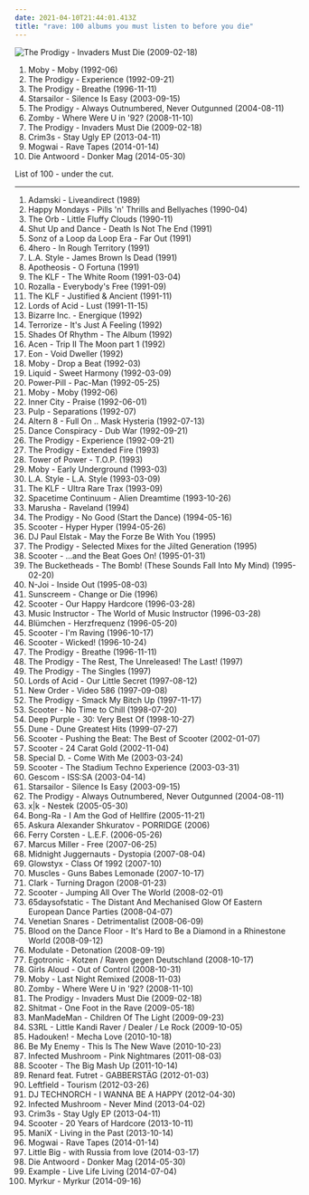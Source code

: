 ```yaml
---
date: 2021-04-10T21:44:01.413Z
title: "rave: 100 albums you must listen to before you die"
---
```

![The Prodigy - Invaders Must Die (2009-02-18)](https://img.discogs.com/-hsZ8hXisE0OxDlr48pcZdL_K0g=/fit-in/600x503/filters:strip_icc():format(jpeg):mode_rgb():quality(90)/discogs-images/R-1664210-1494147337-2287.jpeg.jpg "The Prodigy - Invaders Must Die (2009-02-18)")
<ol class="albums">
<li data-cover="http://coverartarchive.org/release/3f315e99-933f-4891-abb9-0b33757a3e08/28961245825-500.jpg" data-tags="techno" role="button">Moby - Moby (1992-06)</li>
<li data-cover="https://img.discogs.com/bSMt1idCUjPnH0eq3gle4B5GpHQ=/fit-in/592x600/filters:strip_icc():format(jpeg):mode_rgb():quality(90)/discogs-images/R-76156-1231368734.jpeg.jpg" data-tags="electronic, breakbeat, rave, techno" role="button">The Prodigy - Experience (1992-09-21)</li>
<li data-cover="https://img.discogs.com/6jHiwdFvTCGsesqfZbdYJMmJDJQ=/fit-in/600x465/filters:strip_icc():format(jpeg):mode_rgb():quality(90)/discogs-images/R-6011965-1408793301-7678.jpeg.jpg" data-tags="big beat, techno, breakbeat" role="button">The Prodigy - Breathe (1996-11-11)</li>
<li data-cover="https://img.discogs.com/jrWVzobDRoF5M8iFRO0_ha-z8PQ=/fit-in/600x592/filters:strip_icc():format(jpeg):mode_rgb():quality(90)/discogs-images/R-434193-1482085620-7376.jpeg.jpg" data-tags="britpop, indie rock" role="button">Starsailor - Silence Is Easy (2003-09-15)</li>
<li data-cover="http://coverartarchive.org/release/00bc3621-2184-354a-9d9c-cae28337d59b/3508428448-500.jpg" data-tags="electronic, breakbeat" role="button">The Prodigy - Always Outnumbered, Never Outgunned (2004-08-11)</li>
<li data-cover="http://coverartarchive.org/release/87adb95f-bfcc-49f5-b7a0-c73ff9512589/26666196769-500.jpg" data-tags="breakbeat, rave, jungle" role="button">Zomby - Where Were U in '92? (2008-11-10)</li>
<li data-cover="https://img.discogs.com/-hsZ8hXisE0OxDlr48pcZdL_K0g=/fit-in/600x503/filters:strip_icc():format(jpeg):mode_rgb():quality(90)/discogs-images/R-1664210-1494147337-2287.jpeg.jpg" data-tags="electronic, breakbeat" role="button">The Prodigy - Invaders Must Die (2009-02-18)</li>
<li data-cover="http://coverartarchive.org/release/07290fdc-2274-4c01-a4cf-819a96b7b853/4965823690-500.jpg" data-tags="experimental, witch house" role="button">Crim3s - Stay Ugly EP (2013-04-11)</li>
<li data-cover="http://coverartarchive.org/release/eac0fab9-d4d3-452a-a90e-12648c291187/8379301227-500.jpg" data-tags="post-rock" role="button">Mogwai - Rave Tapes (2014-01-14)</li>
<li data-cover="http://coverartarchive.org/release/a432f2d1-52cf-440b-bb69-74badf6befaa/25692677906-500.jpg" data-tags="hip-hop, electronic, hip hop" role="button">Die Antwoord - Donker Mag (2014-05-30)</li>
</ol>
List of 100 - under the cut.
<!-- more -->

_________________

<ol class="albums">
<li data-cover="https://img.discogs.com/zh0TYVjhRsr_6pU2DqJGoNrsa3k=/fit-in/600x593/filters:strip_icc():format(jpeg):mode_rgb():quality(90)/discogs-images/R-360782-1254151929.jpeg.jpg" data-tags="rave" role="button">
Adamski - Liveandirect (1989)
</li>
<li data-cover="https://img.discogs.com/fsEy_chvah6yumoTgA_Mifez80I=/fit-in/380x600/filters:strip_icc():format(jpeg):mode_rgb():quality(90)/discogs-images/R-1534556-1365669376-2312.jpeg.jpg" data-tags="madchester" role="button">
Happy Mondays - Pills 'n' Thrills and Bellyaches (1990-04)
</li>
<li data-cover="https://img.discogs.com/LLccauUqd7B0RXOdRpgQEIg64QQ=/fit-in/509x511/filters:strip_icc():format(jpeg):mode_rgb():quality(90)/discogs-images/R-307968-1286002001.jpeg.jpg" data-tags="electronic" role="button">
The Orb - Little Fluffy Clouds (1990-11)
</li>
<li data-cover="http://coverartarchive.org/release/491b4a12-f724-47b3-af2f-714770c9baba/6392817144-500.jpg" data-tags="electronic, old skool, rave, old school hardcore, breakbeat hardcore, electronic breakbeat, dmtr likes this album, generation ecstasy, suad" role="button">
Shut Up and Dance - Death Is Not The End (1991)
</li>
<li data-cover="https://img.discogs.com/RTxOfY5atC3oGE32J_5amW1qYMQ=/fit-in/600x600/filters:strip_icc():format(jpeg):mode_rgb():quality(90)/discogs-images/R-93951-1509143457-2881.jpeg.jpg" data-tags="rave, old school hardcore, anthem, breakbeat hardcore, suburban base, electronic breakbeat" role="button">
Sonz of a Loop da Loop Era - Far Out (1991)
</li>
<li data-cover="http://coverartarchive.org/release/c831f6e0-c9c8-49cc-a9f7-43d16cd1871c/21369694851-500.jpg" data-tags="nu jazz, acid jazz, drum and bass, broken beat, breakbeat, rave" role="button">
4hero - In Rough Territory (1991)
</li>
<li data-cover="https://img.discogs.com/rMDGMwtGbZfJAYKzaC9FphtMo_8=/fit-in/600x524/filters:strip_icc():format(jpeg):mode_rgb():quality(90)/discogs-images/R-67407-1457139521-4924.jpeg.jpg" data-tags="rave" role="button">
L.A. Style - James Brown Is Dead (1991)
</li>
<li data-cover="https://img.discogs.com/BA33Ix3X95qB9UuV06pA31LwkHY=/fit-in/600x600/filters:strip_icc():format(jpeg):mode_rgb():quality(90)/discogs-images/R-43142-1520505762-1987.jpeg.jpg" data-tags="techno, rave, hard house" role="button">
Apotheosis - O Fortuna (1991)
</li>
<li data-cover="http://coverartarchive.org/release/0e8859de-589e-4b33-bec4-0538cfad7d7f/15189078516-500.jpg" data-tags="electronic" role="button">
The KLF - The White Room (1991-03-04)
</li>
<li data-cover="http://coverartarchive.org/release/c1938507-11d0-46ff-8aa6-8c5d7568ec73/9699337506-500.jpg" data-tags="dance, house" role="button">
Rozalla - Everybody's Free (1991-09)
</li>
<li data-cover="https://img.discogs.com/bQuGwn2f-FgLIaKsuBQtMlo2a2U=/fit-in/600x609/filters:strip_icc():format(jpeg):mode_rgb():quality(90)/discogs-images/R-96705-1585756041-1392.jpeg.jpg" data-tags="electronic" role="button">
The KLF - Justified & Ancient (1991-11)
</li>
<li data-cover="https://img.discogs.com/ZbkGEWqBwJPe7Mo9h60DTpUeuoc=/fit-in/599x590/filters:strip_icc():format(jpeg):mode_rgb():quality(90)/discogs-images/R-83372-1168899139.jpeg.jpg" data-tags="industrial, new beat, acid house" role="button">
Lords of Acid - Lust (1991-11-15)
</li>
<li data-cover="https://img.discogs.com/ZILzNkjYqueP8yR-XKCEiuvYzrQ=/fit-in/502x499/filters:strip_icc():format(jpeg):mode_rgb():quality(90)/discogs-images/R-450378-1370840817-3100.jpeg.jpg" data-tags="classic, female vocalists, dance, house, 90s, breaks, breakbeat, rave, male vocalists, vocal house, acid house, oldskool haardcore, great groove, where are my headphones, where is my bong, weightlifting music, beats for days, music to play on mdma, has me dancing even now" role="button">
Bizarre Inc. - Energique (1992)
</li>
<li data-cover="https://img.discogs.com/rhS9taXjRBApv5JBfgGxcM1c3xk=/fit-in/600x600/filters:strip_icc():format(jpeg):mode_rgb():quality(90)/discogs-images/R-30742-1615604428-5700.jpeg.jpg" data-tags="oldskool, rave" role="button">
Terrorize - It's Just A Feeling (1992)
</li>
<li data-cover="https://img.discogs.com/y6tc77rNEr-GfHaYslUu-SauoRI=/fit-in/597x600/filters:strip_icc():format(jpeg):mode_rgb():quality(90)/discogs-images/R-1354429-1212248523.jpeg.jpg" data-tags="early 90s rave" role="button">
Shades Of Rhythm - The Album (1992)
</li>
<li data-cover="http://coverartarchive.org/release/001bf21f-f12e-4d09-8ca4-e05cfc06367e/25906852300-500.jpg" data-tags="electronic, dance, 90s, old skool, breakbeat, rave, trip, old school hardcore" role="button">
Acen - Trip II The Moon part 1 (1992)
</li>
<li data-cover="http://coverartarchive.org/release/ce869b96-7deb-45cf-98ed-ecc709cbabb9/23989337507-500.jpg" data-tags="electronica, dance, techno" role="button">
Eon - Void Dweller (1992)
</li>
<li data-cover="https://img.discogs.com/mUDwoH1wXRlzLTKh404Q2LXsdeY=/fit-in/600x554/filters:strip_icc():format(jpeg):mode_rgb():quality(90)/discogs-images/R-2879535-1305382875.jpeg.jpg" data-tags="electronica, rave" role="button">
Moby - Drop a Beat (1992-03)
</li>
<li data-cover="https://img.discogs.com/6TP3gtV2gI0ouF_I7Nn1s5UQRWA=/fit-in/600x598/filters:strip_icc():format(jpeg):mode_rgb():quality(90)/discogs-images/R-95988-1389150472-1382.jpeg.jpg" data-tags="breakbeat" role="button">
Liquid - Sweet Harmony (1992-03-09)
</li>
<li data-cover="http://coverartarchive.org/release/330c582c-c982-48c5-bbe5-8ac2ff77e6d7/2575771397-500.jpg" data-tags="electronic, breakbeat, aphex twin" role="button">
Power-Pill - Pac-Man (1992-05-25)
</li>
<li data-cover="http://coverartarchive.org/release/3f315e99-933f-4891-abb9-0b33757a3e08/28961245825-500.jpg" data-tags="techno" role="button">
Moby - Moby (1992-06)
</li>
<li data-cover="http://coverartarchive.org/release/db57e4ad-11bb-4578-8d32-1e53c53b18bd/28713799399-500.jpg" data-tags="house, detroit techno" role="button">
Inner City - Praise (1992-06-01)
</li>
<li data-cover="http://coverartarchive.org/release/ed8e6ae6-baf0-4e48-8f36-b927fd76064d/4395964292-500.jpg" data-tags="90s" role="button">
Pulp - Separations (1992-07)
</li>
<li data-cover="https://img.discogs.com/uJMm2ylyGLKjh05gbs64erivqeM=/fit-in/600x595/filters:strip_icc():format(jpeg):mode_rgb():quality(90)/discogs-images/R-22782-1373876918-2734.jpeg.jpg" data-tags="old skool, rave" role="button">
Altern 8 - Full On .. Mask Hysteria (1992-07-13)
</li>
<li data-cover="https://img.discogs.com/mRYcMQA5th3oEWXSwoOPZ6dKZGA=/fit-in/600x590/filters:strip_icc():format(jpeg):mode_rgb():quality(90)/discogs-images/R-34773-1503438535-8621.jpeg.jpg" data-tags="jungle, old skool, rave, old school hardcore, breakbeat hardcore, electronic breakbeat" role="button">
Dance Conspiracy - Dub War (1992-09-21)
</li>
<li data-cover="https://img.discogs.com/bSMt1idCUjPnH0eq3gle4B5GpHQ=/fit-in/592x600/filters:strip_icc():format(jpeg):mode_rgb():quality(90)/discogs-images/R-76156-1231368734.jpeg.jpg" data-tags="electronic, breakbeat, rave, techno" role="button">
The Prodigy - Experience (1992-09-21)
</li>
<li data-cover="https://img.discogs.com/xOlJ6pDA-fMj2p9ZFASCeIgwtl8=/fit-in/600x600/filters:strip_icc():format(jpeg):mode_rgb():quality(90)/discogs-images/R-956067-1560705575-4461.jpeg.jpg" data-tags="electronic, electronica, dance, club, old skool, rave, old school hardcore, breakbeat hardcore, hel phire, classe, electronic breakbeat, prodigy ext fire remix, the prodigy 2010" role="button">
The Prodigy - Extended Fire (1993)
</li>
<li data-cover="http://coverartarchive.org/release/baabb4d7-6005-4cb8-af6a-39a43e095e36/15248566750-500.jpg" data-tags="funk, soul" role="button">
Tower of Power - T.O.P. (1993)
</li>
<li data-cover="http://coverartarchive.org/release/0f20bc6f-cbad-357b-81ab-32129bf04507/7932082038-500.jpg" data-tags="chillout, electronic, ambient" role="button">
Moby - Early Underground (1993-03)
</li>
<li data-cover="https://img.discogs.com/i6l9YAIp-AunrMU1virX_DpBTV4=/fit-in/600x587/filters:strip_icc():format(jpeg):mode_rgb():quality(90)/discogs-images/R-11217-1272224991.jpeg.jpg" data-tags="techno, rave" role="button">
L.A. Style - L.A. Style (1993-03-09)
</li>
<li data-cover="http://coverartarchive.org/release/fba6e1b0-325c-4384-a22b-4f1cdeffb49a/7919807512-500.jpg" data-tags="british, ambient techno, the klf" role="button">
The KLF - Ultra Rare Trax (1993-09)
</li>
<li data-cover="http://coverartarchive.org/release/34cbc12f-9387-40d7-9650-0c9aa49c9c25/18168305281-500.jpg" data-tags="psychedelic" role="button">
Spacetime Continuum - Alien Dreamtime (1993-10-26)
</li>
<li data-cover="http://coverartarchive.org/release/2f80e830-fe4a-40ff-8e06-250a772a8085/16189309524-500.jpg" data-tags="techno, rave" role="button">
Marusha - Raveland (1994)
</li>
<li data-cover="https://img.discogs.com/r8U2-8-se2CdDRq_Ge4lsHdqCrQ=/fit-in/600x923/filters:strip_icc():format(jpeg):mode_rgb():quality(90)/discogs-images/R-197600-1319556991.jpeg.jpg" data-tags="rave, big beat" role="button">
The Prodigy - No Good (Start the Dance) (1994-05-16)
</li>
<li data-cover="https://img.discogs.com/RG_QeLZXW-DiereUuB5m9Oi74YA=/fit-in/600x525/filters:strip_icc():format(jpeg):mode_rgb():quality(90)/discogs-images/R-7011910-1431896756-6681.jpeg.jpg" data-tags="trance, dance, techno" role="button">
Scooter - Hyper Hyper (1994-05-26)
</li>
<li data-cover="http://coverartarchive.org/release/a6f67b96-5f97-495c-b224-ec93d521f922/28813801569-500.jpg" data-tags="rave, happy hardcore" role="button">
DJ Paul Elstak - May the Forze Be With You (1995)
</li>
<li data-cover="http://coverartarchive.org/release/a1d128bf-e3ff-40c6-a39f-b7738c71cbae/7479362647-500.jpg" data-tags="trance, electronic, dance, techno, breakbeat, rave, big beat, electronic breakbeat" role="button">
The Prodigy - Selected Mixes for the Jilted Generation (1995)
</li>
<li data-cover="http://coverartarchive.org/release/f8a0b1bc-b8e0-45c2-8122-b12d254fc423/3497470060-500.jpg" data-tags="happy hardcore, trance" role="button">
Scooter - ...and the Beat Goes On! (1995-01-31)
</li>
<li data-cover="https://img.discogs.com/9IeBj9PynZLYJmfW_08d696-CY4=/fit-in/600x598/filters:strip_icc():format(jpeg):mode_rgb():quality(90)/discogs-images/R-479407-1170448462.jpeg.jpg" data-tags="house" role="button">
The Bucketheads - The Bomb! (These Sounds Fall Into My Mind) (1995-02-20)
</li>
<li data-cover="http://coverartarchive.org/release/3f1d1f62-8e68-431a-9f7e-870c135e8bc0/28395866050-500.jpg" data-tags="dance, techno, rave" role="button">
N-Joi - Inside Out (1995-08-03)
</li>
<li data-cover="https://img.discogs.com/afSM_0cgJBpgEgH9kwos-XfxS5k=/fit-in/300x300/filters:strip_icc():format(jpeg):mode_rgb():quality(90)/discogs-images/R-204702-1080652852.jpg.jpg" data-tags="electronic, pop, 90s, rave, 90's" role="button">
Sunscreem - Change or Die (1996)
</li>
<li data-cover="http://coverartarchive.org/release/30fd8fa4-c508-4076-86ed-acaa1776aed7/3497527334-500.jpg" data-tags="happy hardcore" role="button">
Scooter - Our Happy Hardcore (1996-03-28)
</li>
<li data-cover="http://coverartarchive.org/release/a9bc7bc2-fad2-4373-b10e-31c20fd28a3b/21890909689-500.jpg" data-tags="techno, eurodance" role="button">
Music Instructor - The World of Music Instructor (1996-03-28)
</li>
<li data-cover="https://img.discogs.com/GXfN-xYlHqh6FYn7AtYBUXLorRQ=/fit-in/600x596/filters:strip_icc():format(jpeg):mode_rgb():quality(90)/discogs-images/R-23696-1539423054-8683.jpeg.jpg" data-tags="happy hardcore, dance" role="button">
Blümchen - Herzfrequenz (1996-05-20)
</li>
<li data-cover="http://coverartarchive.org/release/4aefc2b9-d85a-43ab-a12e-a07debc64203/11446323627-500.jpg" data-tags="trance, dance, techno, remix, rave, loops, pipes" role="button">
Scooter - I'm Raving (1996-10-17)
</li>
<li data-cover="http://coverartarchive.org/release/83e8fff4-8738-4fad-86d2-05b4acb71e34/3497592625-500.jpg" data-tags="techno, rave" role="button">
Scooter - Wicked! (1996-10-24)
</li>
<li data-cover="https://img.discogs.com/6jHiwdFvTCGsesqfZbdYJMmJDJQ=/fit-in/600x465/filters:strip_icc():format(jpeg):mode_rgb():quality(90)/discogs-images/R-6011965-1408793301-7678.jpeg.jpg" data-tags="big beat, techno, breakbeat" role="button">
The Prodigy - Breathe (1996-11-11)
</li>
<li data-cover="http://coverartarchive.org/release/e9370b4e-a80b-4e57-9b04-8bff05ad0cc7/3819848374-500.jpg" data-tags="electronic, dance, old skool, rave, old school hardcore, breakbeat hardcore, electronic breakbeat, fgjhhjjghj" role="button">
The Prodigy - The Rest, The Unreleased! The Last! (1997)
</li>
<li data-cover="https://img.discogs.com/FQ0Cd54-DwNjKHTUEKDlfMxvS68=/fit-in/600x600/filters:strip_icc():format(jpeg):mode_rgb():quality(90)/discogs-images/R-12372523-1533929886-3292.jpeg.jpg" data-tags="electronic, dance, old skool, rave, old school hardcore, breakbeat hardcore, electronic breakbeat" role="button">
The Prodigy - The Singles (1997)
</li>
<li data-cover="http://coverartarchive.org/release/5df4b841-c9e0-40ab-9a2a-b314fee6590b/3982280324-500.jpg" data-tags="electronic, acid house" role="button">
Lords of Acid - Our Little Secret (1997-08-12)
</li>
<li data-cover="http://coverartarchive.org/release/c407cd4b-d657-4086-80d7-792ac2c46c92/10527641425-500.jpg" data-tags="electronic, instrumental, dance, new wave, rave, dance rock, experiemental, proto-synthpop, proto-rave, proto-dance" role="button">
New Order - Video 586 (1997-09-08)
</li>
<li data-cover="http://coverartarchive.org/release/7a3e28a8-04fc-3304-9e3e-877dcb6166b3/3085390601-500.jpg" data-tags="the prodigy, electronica, british, experimental, techno, idm, 90s, b-side, europe, european, radio europe" role="button">
The Prodigy - Smack My Bitch Up (1997-11-17)
</li>
<li data-cover="http://coverartarchive.org/release/44d079fa-5ecc-4a02-b5d5-fd37f98e6f8b/4655099055-500.jpg" data-tags="techno" role="button">
Scooter - No Time to Chill (1998-07-20)
</li>
<li data-cover="https://img.discogs.com/4cLrRtJRN_lbvAoEKln8f-AmfhM=/fit-in/600x600/filters:strip_icc():format(jpeg):mode_rgb():quality(90)/discogs-images/R-13211906-1550027996-1166.jpeg.jpg" data-tags="hard rock, rock, compilation" role="button">
Deep Purple - 30: Very Best Of (1998-10-27)
</li>
<li data-cover="https://img.discogs.com/Jx1KPAssZKBGHGVqMHcUvBsjc7k=/fit-in/503x500/filters:strip_icc():format(jpeg):mode_rgb():quality(90)/discogs-images/R-6814105-1427755845-4122.jpeg.jpg" data-tags="rave, happy hardcore" role="button">
Dune - Dune Greatest Hits (1999-07-27)
</li>
<li data-cover="https://img.discogs.com/UREJ3QopZYieCrzT1eme-4VyFO0=/fit-in/600x608/filters:strip_icc():format(jpeg):mode_rgb():quality(90)/discogs-images/R-1689377-1328442464.jpeg.jpg" data-tags="trance, hardcore, dance, techno, rave, scooter, loops" role="button">
Scooter - Pushing the Beat: The Best of Scooter (2002-01-07)
</li>
<li data-cover="http://coverartarchive.org/release/533a718d-c202-4d82-b3e7-596e4f40bf18/20373139615-500.jpg" data-tags="techno, scooter" role="button">
Scooter - 24 Carat Gold (2002-11-04)
</li>
<li data-cover="http://coverartarchive.org/release/d8d5a08a-032b-493a-9812-3e3143a41373/24758111735-500.jpg" data-tags="dance, trance, electronic" role="button">
Special D. - Come With Me (2003-03-24)
</li>
<li data-cover="https://img.discogs.com/dYA8iHe_Huc5awOwYkgCtQ5aN1g=/fit-in/600x593/filters:strip_icc():format(jpeg):mode_rgb():quality(90)/discogs-images/R-136949-1515841853-9853.jpeg.jpg" data-tags="techno" role="button">
Scooter - The Stadium Techno Experience (2003-03-31)
</li>
<li data-cover="http://coverartarchive.org/release/3763ff11-de2c-4795-97a9-651dbf3f343c/27342355537-500.jpg" data-tags="idm, glitch" role="button">
Gescom - ISS:SA (2003-04-14)
</li>
<li data-cover="https://img.discogs.com/jrWVzobDRoF5M8iFRO0_ha-z8PQ=/fit-in/600x592/filters:strip_icc():format(jpeg):mode_rgb():quality(90)/discogs-images/R-434193-1482085620-7376.jpeg.jpg" data-tags="britpop, indie rock" role="button">
Starsailor - Silence Is Easy (2003-09-15)
</li>
<li data-cover="http://coverartarchive.org/release/00bc3621-2184-354a-9d9c-cae28337d59b/3508428448-500.jpg" data-tags="electronic, breakbeat" role="button">
The Prodigy - Always Outnumbered, Never Outgunned (2004-08-11)
</li>
<li data-cover="http://coverartarchive.org/release/3aaafdb3-4782-41ec-b312-034a35e49e87/3886930836-500.jpg" data-tags="rave" role="button">
x|k - Nestek (2005-05-30)
</li>
<li data-cover="https://img.discogs.com/jUyx5qJQqKBFg4eIOdTwkQsBVZg=/fit-in/600x732/filters:strip_icc():format(jpeg):mode_rgb():quality(90)/discogs-images/R-16148529-1604253243-8893.jpeg.jpg" data-tags="breakcore, r4gg4nb4ss" role="button">
Bong-Ra - I Am the God of Hellfire (2005-11-21)
</li>
<li data-cover="http://coverartarchive.org/release/735cd670-c914-47d0-922a-5507496fa58d/1398034389-500.jpg" data-tags="progressive house" role="button">
Askura Alexander Shkuratov - PORRIDGE (2006)
</li>
<li data-cover="http://coverartarchive.org/release/bf786f88-3871-4f26-a56b-9e9800a85f79/7013875443-500.jpg" data-tags="trance, electronic" role="button">
Ferry Corsten - L.E.F. (2006-05-26)
</li>
<li data-cover="http://coverartarchive.org/release/e8544e43-20fa-4f99-b1a3-5b7a7fb7ff96/16705318697-500.jpg" data-tags="jazz, funk, bass" role="button">
Marcus Miller - Free (2007-06-25)
</li>
<li data-cover="https://img.discogs.com/f1ZtFzXpOWkuJM7_t-ivbz8FCR4=/fit-in/600x597/filters:strip_icc():format(jpeg):mode_rgb():quality(90)/discogs-images/R-1047786-1389507683-6088.jpeg.jpg" data-tags="electronic" role="button">
Midnight Juggernauts - Dystopia (2007-08-04)
</li>
<li data-cover="http://coverartarchive.org/release/6ab7b622-de64-4113-91a7-eee3df9855e2/26615175490-500.jpg" data-tags="dubstep, techno, drum and bass, breakbeat, rave" role="button">
Glowstyx - Class Of 1992 (2007-10)
</li>
<li data-cover="https://img.discogs.com/_PJ_HRDmQKtClnP9g_BoJ5NtDHw=/fit-in/600x600/filters:strip_icc():format(jpeg):mode_rgb():quality(90)/discogs-images/R-1119491-1201989615.jpeg.jpg" data-tags="electronica" role="button">
Muscles - Guns Babes Lemonade (2007-10-17)
</li>
<li data-cover="http://coverartarchive.org/release/4df7d7b5-5ea3-401d-b8ee-d87bdc754492/23274425096-500.jpg" data-tags="idm, techno" role="button">
Clark - Turning Dragon (2008-01-23)
</li>
<li data-cover="https://via.placeholder.com/450" data-tags="jumpstyle" role="button">
Scooter - Jumping All Over The World (2008-02-01)
</li>
<li data-cover="http://coverartarchive.org/release/534d787a-e13b-4cb5-ad0b-196fef1d957e/27968547770-500.jpg" data-tags="post-rock, experimental" role="button">
65daysofstatic - The Distant And Mechanised Glow Of Eastern European Dance Parties (2008-04-07)
</li>
<li data-cover="http://coverartarchive.org/release/6d546406-e26b-43c5-bb1e-ca2deb528e47/15180821326-500.jpg" data-tags="breakcore" role="button">
Venetian Snares - Detrimentalist (2008-06-09)
</li>
<li data-cover="http://coverartarchive.org/release/f65431b3-f8cb-4093-a9c9-9108827e9987/9954080401-500.jpg" data-tags="beer, scat, dustin lynch" role="button">
Blood on the Dance Floor - It's Hard to Be a Diamond in a Rhinestone World (2008-09-12)
</li>
<li data-cover="https://img.discogs.com/QFjAE9ia3Tia8hw-dWRux0k9wGA=/fit-in/500x500/filters:strip_icc():format(jpeg):mode_rgb():quality(90)/discogs-images/R-1485948-1322076565.jpeg.jpg" data-tags="industrial" role="button">
Modulate - Detonation (2008-09-19)
</li>
<li data-cover="http://coverartarchive.org/release/a0f7c1a4-5db5-4448-aa12-bcce088638f7/3193474984-500.jpg" data-tags="electronic, punk, electro, punk rock, german, rave, electropunk, audiolith, electro punk, antideutsch" role="button">
Egotronic - Kotzen / Raven gegen Deutschland (2008-10-17)
</li>
<li data-cover="https://img.discogs.com/xoCrB0QbRxTmubVKTSGbVMwBzbs=/fit-in/404x357/filters:strip_icc():format(jpeg):mode_rgb():quality(90)/discogs-images/R-1843084-1259331781.jpeg.jpg" data-tags="pop" role="button">
Girls Aloud - Out of Control (2008-10-31)
</li>
<li data-cover="https://img.discogs.com/4M6b0R_FsFPxy5TIoOYXyV3MZsE=/fit-in/600x600/filters:strip_icc():format(jpeg):mode_rgb():quality(90)/discogs-images/R-3586605-1336337709.jpeg.jpg" data-tags="electronic, funky, dj, dance, house" role="button">
Moby - Last Night Remixed (2008-11-03)
</li>
<li data-cover="http://coverartarchive.org/release/87adb95f-bfcc-49f5-b7a0-c73ff9512589/26666196769-500.jpg" data-tags="breakbeat, rave, jungle" role="button">
Zomby - Where Were U in '92? (2008-11-10)
</li>
<li data-cover="https://img.discogs.com/-hsZ8hXisE0OxDlr48pcZdL_K0g=/fit-in/600x503/filters:strip_icc():format(jpeg):mode_rgb():quality(90)/discogs-images/R-1664210-1494147337-2287.jpeg.jpg" data-tags="electronic, breakbeat" role="button">
The Prodigy - Invaders Must Die (2009-02-18)
</li>
<li data-cover="http://coverartarchive.org/release/e7146972-3229-4198-a1b6-e726ce9c981d/10870340665-500.jpg" data-tags="jungle, old school, rave" role="button">
Shitmat - One Foot in the Rave (2009-05-18)
</li>
<li data-cover="http://coverartarchive.org/release/8f2ff066-06af-4472-9367-f358cb1e0f20/16664870471-500.jpg" data-tags="trance, electronic, electronica, dance, psychedelic, space, psychill, space music, psy-trance, goa, rave, psytrance, pagan, psy trance, psy, psybient, ambient trance, pixies palace, psyambient, psy ambient, wizardry, blueroom, ambiofusion, psy chill, sorcery, ambient psytrance" role="button">
ManMadeMan - Children Of The Light (2009-09-23)
</li>
<li data-cover="https://img.discogs.com/d94QcDtvps0kRqOBF7Jn0p6P9Qw=/fit-in/200x200/filters:strip_icc():format(jpeg):mode_rgb():quality(90)/discogs-images/R-1349054-1260153229.jpeg.jpg" data-tags="electronic, hardcore, australian, rave, happy hardcore, uk hardcore" role="button">
S3RL - Little Kandi Raver / Dealer / Le Rock (2009-10-05)
</li>
<li data-cover="https://img.discogs.com/Okdmgf9xSUO6bkQs55LlEhKflxs=/fit-in/600x600/filters:strip_icc():format(jpeg):mode_rgb():quality(90)/discogs-images/R-13611821-1557501177-3733.jpeg.jpg" data-tags="electronic" role="button">
Hadouken! - Mecha Love (2010-10-18)
</li>
<li data-cover="http://coverartarchive.org/release/603536f8-093b-4090-9453-6bd122d7f78a/8108701910-500.jpg" data-tags="trance, electronic, techno, industrial rock, ebm, rave, cubanate, fabrykamagazine" role="button">
Be My Enemy - This Is The New Wave (2010-10-23)
</li>
<li data-cover="http://coverartarchive.org/release/57d23268-b190-4e2d-9b49-005ef7808b89/12984296299-500.jpg" data-tags="electronic" role="button">
Infected Mushroom - Pink Nightmares (2011-08-03)
</li>
<li data-cover="https://img.discogs.com/eYIX7NgPApXv1XcMCmrJJP6jm7I=/fit-in/600x619/filters:strip_icc():format(jpeg):mode_rgb():quality(90)/discogs-images/R-7362515-1439830986-3810.jpeg.jpg" data-tags="trance, electronic, pop, hardcore, dubstep, dance, techno, house, rave, eurodance, scooter, edm, hardstyle" role="button">
Scooter - The Big Mash Up (2011-10-14)
</li>
<li data-cover="http://coverartarchive.org/release/2b3c950a-2359-427e-be63-18b3fa86e503/2473906542-500.jpg" data-tags="breakcore, rave, gabber" role="button">
Renard feat. Futret - GABBERSTÄG (2012-01-03)
</li>
<li data-cover="http://coverartarchive.org/release/0d73c26d-3f92-4a77-b504-e359722ed751/25392568940-500.jpg" data-tags="electronica, psychedelic, breakbeat, rave, badass, live recording" role="button">
Leftfield - Tourism (2012-03-26)
</li>
<li data-cover="http://coverartarchive.org/release/c46e1ac6-612c-4e3c-93c2-f725e36c72ff/5906138370-500.jpg" data-tags="rave, awesome album art, manglo, yukaman" role="button">
DJ TECHNORCH - I WANNA BE A HAPPY (2012-04-30)
</li>
<li data-cover="http://coverartarchive.org/release/f6c14316-6498-45e7-80ee-11441172b5ba/4390415298-500.jpg" data-tags="dubstep, electronic" role="button">
Infected Mushroom - Never Mind (2013-04-02)
</li>
<li data-cover="http://coverartarchive.org/release/07290fdc-2274-4c01-a4cf-819a96b7b853/4965823690-500.jpg" data-tags="experimental, witch house" role="button">
Crim3s - Stay Ugly EP (2013-04-11)
</li>
<li data-cover="http://coverartarchive.org/release/e18c3556-e4f4-46f4-9bcf-984bab67c2b6/28459398438-500.jpg" data-tags="rave" role="button">
Scooter - 20 Years of Hardcore (2013-10-11)
</li>
<li data-cover="http://coverartarchive.org/release/7d8799e1-e48b-404c-a7d4-d6da88ed9ef3/6804267959-500.jpg" data-tags="rave, 10s, reinforced" role="button">
ManiX - Living in the Past (2013-10-14)
</li>
<li data-cover="http://coverartarchive.org/release/eac0fab9-d4d3-452a-a90e-12648c291187/8379301227-500.jpg" data-tags="post-rock" role="button">
Mogwai - Rave Tapes (2014-01-14)
</li>
<li data-cover="http://coverartarchive.org/release/decbe61a-f1ed-4555-9865-9ea7aa2d9df7/22538072949-500.jpg" data-tags="rave" role="button">
Little Big - with Russia from love (2014-03-17)
</li>
<li data-cover="http://coverartarchive.org/release/a432f2d1-52cf-440b-bb69-74badf6befaa/25692677906-500.jpg" data-tags="hip-hop, electronic, hip hop" role="button">
Die Antwoord - Donker Mag (2014-05-30)
</li>
<li data-cover="http://coverartarchive.org/release/2eaa256b-30a0-45bc-9924-9d90993a552f/8005826777-500.jpg" data-tags="electronic, house, breakbeat, rave, eurodance, male vocalists, hard trance" role="button">
Example - Live Life Living (2014-07-04)
</li>
<li data-cover="http://coverartarchive.org/release/e617e91f-2693-487b-a841-f41f219ce644/9071188116-500.jpg" data-tags="black metal, atmospheric black metal" role="button">
Myrkur - Myrkur (2014-09-16)
</li>
</ol>